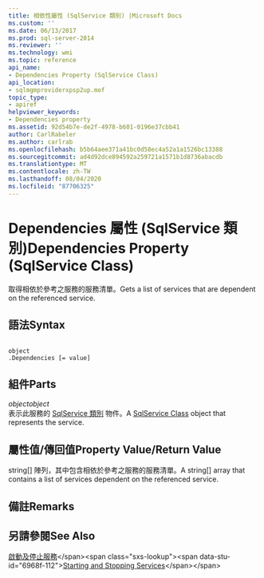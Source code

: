 ```yaml
---
title: 相依性屬性 (SqlService 類別) |Microsoft Docs
ms.custom: ''
ms.date: 06/13/2017
ms.prod: sql-server-2014
ms.reviewer: ''
ms.technology: wmi
ms.topic: reference
api_name:
- Dependencies Property (SqlService Class)
api_location:
- sqlmgmproviderxpsp2up.mof
topic_type:
- apiref
helpviewer_keywords:
- Dependencies property
ms.assetid: 92d54b7e-de2f-4978-b601-0196e37cbb41
author: CarlRabeler
ms.author: carlrab
ms.openlocfilehash: b5b64aee371a41bc0d58ec4a52a1a1526bc13388
ms.sourcegitcommit: ad4d92dce894592a259721a1571b1d8736abacdb
ms.translationtype: MT
ms.contentlocale: zh-TW
ms.lasthandoff: 08/04/2020
ms.locfileid: "87706325"
---
```

# <a name="dependencies-property-sqlservice-class"></a><span data-ttu-id="6968f-102">Dependencies 屬性 (SqlService 類別)</span><span class="sxs-lookup"><span data-stu-id="6968f-102">Dependencies Property (SqlService Class)</span></span>
  <span data-ttu-id="6968f-103">取得相依於參考之服務的服務清單。</span><span class="sxs-lookup"><span data-stu-id="6968f-103">Gets a list of services that are dependent on the referenced service.</span></span>  
  
## <a name="syntax"></a><span data-ttu-id="6968f-104">語法</span><span class="sxs-lookup"><span data-stu-id="6968f-104">Syntax</span></span>  
  
```  
  
object  
.Dependencies [= value]  
```  
  
## <a name="parts"></a><span data-ttu-id="6968f-105">組件</span><span class="sxs-lookup"><span data-stu-id="6968f-105">Parts</span></span>  
 <span data-ttu-id="6968f-106">*object*</span><span class="sxs-lookup"><span data-stu-id="6968f-106">*object*</span></span>  
 <span data-ttu-id="6968f-107">表示此服務的 [SqlService 類別](sqlservice-class.md) 物件。</span><span class="sxs-lookup"><span data-stu-id="6968f-107">A [SqlService Class](sqlservice-class.md) object that represents the service.</span></span>  
  
## <a name="property-valuereturn-value"></a><span data-ttu-id="6968f-108">屬性值/傳回值</span><span class="sxs-lookup"><span data-stu-id="6968f-108">Property Value/Return Value</span></span>  
 <span data-ttu-id="6968f-109">string[] 陣列，其中包含相依於參考之服務的服務清單。</span><span class="sxs-lookup"><span data-stu-id="6968f-109">A string[] array that contains a list of services dependent on the referenced service.</span></span>  
  
## <a name="remarks"></a><span data-ttu-id="6968f-110">備註</span><span class="sxs-lookup"><span data-stu-id="6968f-110">Remarks</span></span>  
  
## <a name="see-also"></a><span data-ttu-id="6968f-111">另請參閱</span><span class="sxs-lookup"><span data-stu-id="6968f-111">See Also</span></span>  
 <span data-ttu-id="6968f-112">[啟動及停止服務](https://technet.microsoft.com/library/ms174886\(v=sql.105\).aspx)</span><span class="sxs-lookup"><span data-stu-id="6968f-112">[Starting and Stopping Services](https://technet.microsoft.com/library/ms174886\(v=sql.105\).aspx)</span></span>  
  
  
